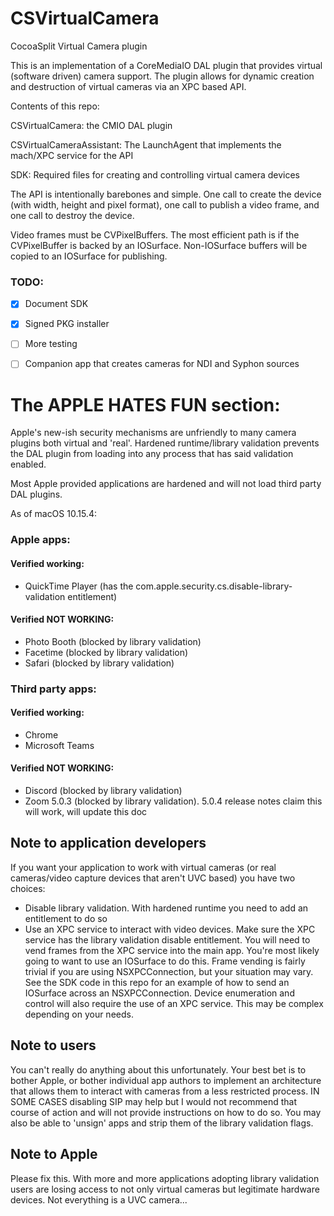 # CSVirtualCamera
CocoaSplit Virtual Camera plugin

This is an implementation of a CoreMediaIO DAL plugin that provides virtual (software driven) camera support.
The plugin allows for dynamic creation and destruction of virtual cameras via an XPC based API.

Contents of this repo:

CSVirtualCamera: the CMIO DAL plugin

CSVirtualCameraAssistant: The LaunchAgent that implements the mach/XPC service for the API

SDK: Required files for creating and controlling virtual camera devices


The API is intentionally barebones and simple. One call to create the device (with width, height and pixel format), one call to publish a video frame, and one call to destroy the device.

Video frames must be CVPixelBuffers. The most efficient path is if the CVPixelBuffer is backed by an IOSurface. Non-IOSurface buffers will be copied to an IOSurface for publishing.

### TODO:
- [x] Document SDK
- [x] Signed PKG installer
- [ ] More testing
- [ ] Companion app that creates cameras for NDI and Syphon sources
 

# The APPLE HATES FUN section:

Apple's new-ish security mechanisms are unfriendly to many camera plugins
both virtual and 'real'. Hardened runtime/library validation prevents the
DAL plugin from loading into any process that has said validation enabled.

Most Apple provided applications are hardened and will not load third party
DAL plugins. 

As of macOS 10.15.4:

### Apple apps:

#### Verified working:
- QuickTime Player (has the com.apple.security.cs.disable-library-validation entitlement)


#### Verified NOT WORKING:
- Photo Booth (blocked by library validation)
- Facetime (blocked by library validation)
- Safari (blocked by library validation)


### Third party apps:

#### Verified working:
-  Chrome
-  Microsoft Teams

#### Verified NOT WORKING:
- Discord (blocked by library validation)
- Zoom 5.0.3 (blocked by library validation). 5.0.4 release notes claim this will work, will update this doc


## Note to application developers

If you want your application to work with virtual cameras (or real cameras/video capture devices that aren't UVC based) you have two choices:
- Disable library validation. With hardened runtime you need to add an entitlement to do so
- Use an XPC service to interact with video devices. Make sure the XPC service has the library validation
  disable entitlement. You will need to vend frames from the XPC service into the main app. You're most
  likely going to want to use an IOSurface to do this. 
  Frame vending is fairly trivial if you are using NSXPCConnection, but your situation may vary. See the SDK
  code in this repo for an example of how to send an IOSurface across an NSXPCConnection. Device enumeration
  and control will also require the use of an XPC service. This may be complex depending on your needs.
  

## Note to users
You can't really do anything about this unfortunately. Your best bet is to bother Apple, or bother individual
app authors to implement an architecture that allows them to interact with cameras from a less restricted
process. IN SOME CASES disabling SIP may help but I would not recommend that course of action and will not
provide instructions on how to do so. You may also be able to 'unsign' apps and strip them of the library validation flags. 


## Note to Apple
Please fix this. With more and more applications adopting library validation users are losing access to not only virtual cameras but legitimate hardware devices. Not everything is a UVC camera...
